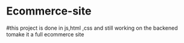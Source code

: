 # Ecommerce-site
#this project is done in js,html ,css and still working on the backened tomake it a full ecommerce site
